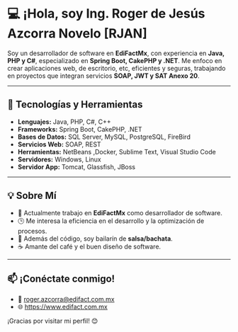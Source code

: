 # 💻 ¡Hola, soy Ing. Roger de Jesús Azcorra Novelo [RJAN]

Soy un desarrollador de software en **EdiFactMx**, con experiencia en **Java, PHP y C#**, especializado en **Spring Boot, CakePHP y .NET**. Me enfoco en crear aplicaciones web, de escritorio, etc, eficientes y seguras, trabajando en proyectos que integran servicios **SOAP, JWT y SAT Anexo 20**.

---

## 🚀 Tecnologías y Herramientas

- **Lenguajes:** Java, PHP, C#, C++
- **Frameworks:** Spring Boot, CakePHP, .NET
- **Bases de Datos:** SQL Server, MySQL, PostgreSQL, FireBird
- **Servicios Web:** SOAP, REST
- **Herramientas:** NetBeans ,Docker, Sublime Text, Visual Studio Code
- **Servidores:** Windows, Linux
- **Servidor App:** Tomcat, Glassfish, JBoss 

---

## 💡 Sobre Mí

- 💼 Actualmente trabajo en **EdiFactMx** como desarrollador de software.
- 🕒 Me interesa la eficiencia en el desarrollo y la optimización de procesos.
- 🎵 Además del código, soy bailarín de **salsa/bachata**.
- ☕ Amante del café y el buen diseño de software.

---

## 📫 ¡Conéctate conmigo!

- 📧 roger.azcorra@edifact.com.mx
- 🌐 https://www.edifact.com.mx

¡Gracias por visitar mi perfil! 😊
